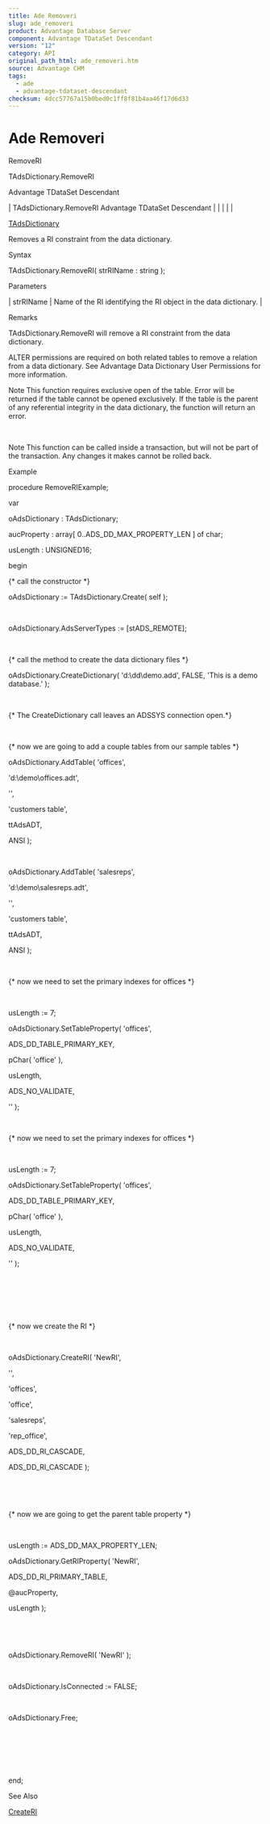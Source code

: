 ```yaml
---
title: Ade Removeri
slug: ade_removeri
product: Advantage Database Server
component: Advantage TDataSet Descendant
version: "12"
category: API
original_path_html: ade_removeri.htm
source: Advantage CHM
tags:
  - ade
  - advantage-tdataset-descendant
checksum: 4dcc57767a15b0bed0c1ff8f81b4aa46f17d6d33
---
```


# Ade Removeri

RemoveRI

TAdsDictionary.RemoveRI

Advantage TDataSet Descendant

| TAdsDictionary.RemoveRI  Advantage TDataSet Descendant |  |  |  |  |

[TAdsDictionary](ade_tadsdictionary.md)

Removes a RI constraint from the data dictionary.

Syntax

TAdsDictionary.RemoveRI( strRIName : string );

Parameters

| strRIName | Name of the RI identifying the RI object in the data dictionary. |

Remarks

TAdsDictionary.RemoveRI will remove a RI constraint from the data dictionary.

ALTER permissions are required on both related tables to remove a relation from a data dictionary. See Advantage Data Dictionary User Permissions for more information.

Note This function requires exclusive open of the table. Error will be returned if the table cannot be opened exclusively. If the table is the parent of any referential integrity in the data dictionary, the function will return an error.

 

Note This function can be called inside a transaction, but will not be part of the transaction. Any changes it makes cannot be rolled back.

Example

procedure RemoveRIExample;

var

oAdsDictionary : TAdsDictionary;

aucProperty : array[ 0..ADS\_DD\_MAX\_PROPERTY\_LEN ] of char;

usLength : UNSIGNED16;

begin

{\* call the constructor \*}

oAdsDictionary := TAdsDictionary.Create( self );

 

oAdsDictionary.AdsServerTypes := [stADS\_REMOTE];

 

{\* call the method to create the data dictionary files \*}

oAdsDictionary.CreateDictionary( 'd:\dd\demo.add', FALSE, 'This is a demo database.' );

 

{\* The CreateDictionary call leaves an ADSSYS connection open.\*}

 

{\* now we are going to add a couple tables from our sample tables \*}

oAdsDictionary.AddTable( 'offices',

'd:\demo\offices.adt',

'',

'customers table',

ttAdsADT,

ANSI );

 

oAdsDictionary.AddTable( 'salesreps',

'd:\demo\salesreps.adt',

'',

'customers table',

ttAdsADT,

ANSI );

 

{\* now we need to set the primary indexes for offices \*}

 

usLength := 7;

oAdsDictionary.SetTableProperty( 'offices',

ADS\_DD\_TABLE\_PRIMARY\_KEY,

pChar( 'office' ),

usLength,

ADS\_NO\_VALIDATE,

'' );

 

{\* now we need to set the primary indexes for offices \*}

 

usLength := 7;

oAdsDictionary.SetTableProperty( 'offices',

ADS\_DD\_TABLE\_PRIMARY\_KEY,

pChar( 'office' ),

usLength,

ADS\_NO\_VALIDATE,

'' );

 

 

 

{\* now we create the RI \*}

 

oAdsDictionary.CreateRI( 'NewRI',

'',

'offices',

'office',

'salesreps',

'rep\_office',

ADS\_DD\_RI\_CASCADE,

ADS\_DD\_RI\_CASCADE );

 

 

{\* now we are going to get the parent table property \*}

 

usLength := ADS\_DD\_MAX\_PROPERTY\_LEN;

oAdsDictionary.GetRIProperty( 'NewRI',

ADS\_DD\_RI\_PRIMARY\_TABLE,

@aucProperty,

usLength );

 

 

oAdsDictionary.RemoveRI( 'NewRI' );

 

oAdsDictionary.IsConnected := FALSE;

 

oAdsDictionary.Free;

 

 

 

end;

See Also

[CreateRI](ade_createri.md)
